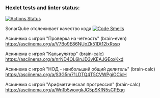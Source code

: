### Hexlet tests and linter status:
[![Actions Status](https://github.com/EvgPov/frontend-project-44/actions/workflows/hexlet-check.yml/badge.svg)](https://github.com/EvgPov/frontend-project-44/actions)

SonarQube отслеживает качество кода
[![Code Smells](https://sonarcloud.io/api/project_badges/measure?project=EvgPov_frontend-project-44&metric=code_smells)](https://sonarcloud.io/summary/new_code?id=EvgPov_frontend-project-44)

Аскинема с игрой "Проверка на четность" (brain-even)
https://asciinema.org/a/V7Bo9E86NUoZk51Dt12lxRssp

Аскинема с игрой "Калькулятор" (brain-calc)
https://asciinema.org/a/nrND4OL6lnJD3vKEAJGEoxKxd

Аскинема с игрой "НОД - наибольший общий делитель" (brain-calc)
https://asciinema.org/a/S3G5m71LDTQ4T5CVWPgiOCicH

Аскинема с игрой "Арифметическая прогрессия" (brain-calc)
https://asciinema.org/a/Wn1b5wovgkJG5pSKfN5sCPEqg